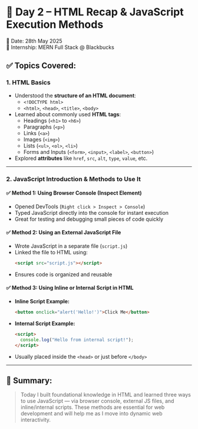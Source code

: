 # 📘 Day 2 – HTML Recap & JavaScript Execution Methods
📅 Date: 28th May 2025  
🏢 Internship: MERN Full Stack @ Blackbucks

## ✅ Topics Covered:

### 1. **HTML Basics**
- Understood the **structure of an HTML document**:
  - `<!DOCTYPE html>`
  - `<html>`, `<head>`, `<title>`, `<body>`
- Learned about commonly used **HTML tags**:
  - Headings (`<h1>` to `<h6>`)
  - Paragraphs (`<p>`)
  - Links (`<a>`)
  - Images (`<img>`)
  - Lists (`<ul>`, `<ol>`, `<li>`)
  - Forms and Inputs (`<form>`, `<input>`, `<label>`, `<button>`)
- Explored **attributes** like `href`, `src`, `alt`, `type`, `value`, etc.

---

### 2. **JavaScript Introduction & Methods to Use It**

#### ✅ Method 1: Using **Browser Console (Inspect Element)**
- Opened DevTools (`Right click > Inspect > Console`)
- Typed JavaScript directly into the console for instant execution
- Great for testing and debugging small pieces of code quickly

#### ✅ Method 2: Using an **External JavaScript File**
- Wrote JavaScript in a separate file (`script.js`)
- Linked the file to HTML using:
  ```html
  <script src="script.js"></script>
  ```
- Ensures code is organized and reusable

#### ✅ Method 3: Using **Inline or Internal Script in HTML**
- **Inline Script Example:**
  ```html
  <button onclick="alert('Hello!')">Click Me</button>
  ```
- **Internal Script Example:**
  ```html
  <script>
    console.log("Hello from internal script!");
  </script>
  ```
- Usually placed inside the `<head>` or just before `</body>`

---

## 📝 Summary:
> Today I built foundational knowledge in HTML and learned three ways to use JavaScript — via browser console, external JS files, and inline/internal scripts. These methods are essential for web development and will help me as I move into dynamic web interactivity.